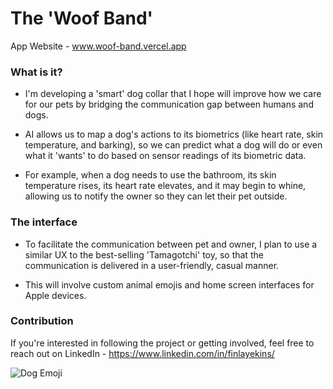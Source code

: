 # The 'Woof Band'
App Website - www.woof-band.vercel.app
### What is it?
- I'm developing a 'smart' dog collar that I hope will improve how we care for our pets by bridging the communication gap between humans and dogs. 

- AI allows us to map a dog's actions to its biometrics (like heart rate, skin temperature, and barking), so we can predict what a dog will do or even what it 'wants' to do based on sensor readings of its biometric data. 

- For example, when a dog needs to use the bathroom, its skin temperature rises, its heart rate elevates, and it may begin to whine, allowing us to notify the owner so they can let their pet outside. 

### The interface
- To facilitate the communication between pet and owner, I plan to use a similar UX to the best-selling 'Tamagotchi' toy, so that the communication is 
delivered in a user-friendly, casual manner. 

- This will involve custom animal emojis and home screen interfaces for Apple devices.

### Contribution
If you're interested in following the project or getting involved, feel free to reach out on LinkedIn - https://www.linkedin.com/in/finlayekins/

![Dog Emoji](https://github.com/user-attachments/assets/deda6fc2-6832-4a30-ad3c-801b1002f200)
